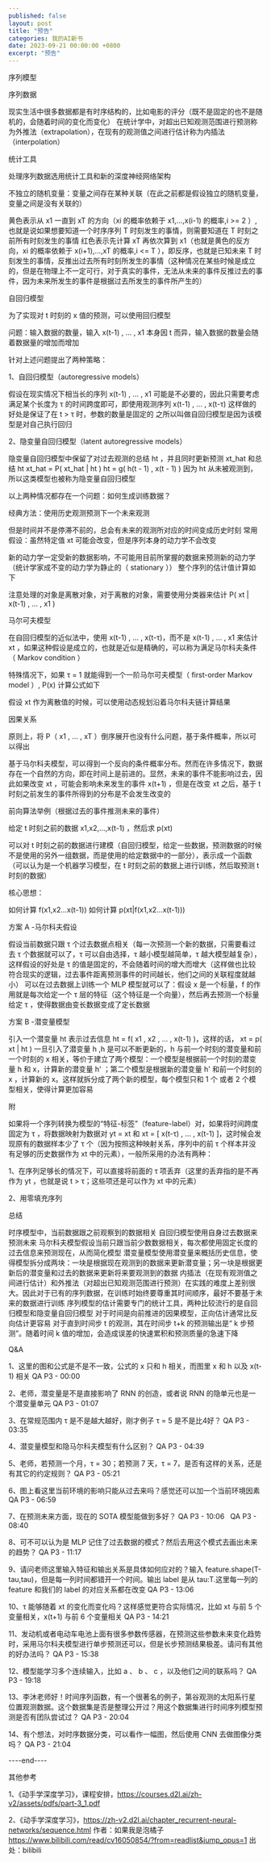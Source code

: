 ```yaml
---
published: false
layout: post
title: "预告"
categories: 我的AI新书
date: 2023-09-21 00:00:00 +0800
excerpt: "预告"
---
```



序列模型



序列数据



现实生活中很多数据都是有时序结构的，比如电影的评分（既不是固定的也不是随机的，会随着时间的变化而变化）
在统计学中，对超出已知观测范围进行预测称为外推法（extrapolation），在现有的观测值之间进行估计称为内插法（interpolation）








统计工具



处理序列数据选用统计工具和新的深度神经网络架构



不独立的随机变量：变量之间存在某种关联（在此之前都是假设独立的随机变量，变量之间是没有关联的）



黄色表示从 x1 一直到 xT 的方向（xi 的概率依赖于 x1,...,x(i-1) 的概率,i >= 2 ）,也就是说如果想要知道一个时序序列 T 时刻发生的事情，则需要知道在 T 时刻之前所有时刻发生的事情
红色表示先计算 xT 再依次算到 x1（也就是黄色的反方向，xi 的概率依赖于 x(i+1),...,xT 的概率,i <= T ），即反序，也就是已知未来 T 时刻发生的事情，反推出过去所有时刻所发生的事情（这种情况在某些时候是成立的，但是在物理上不一定可行，对于真实的事件，无法从未来的事件反推过去的事件，因为未来所发生的事件是根据过去所发生的事件所产生的）




自回归模型



为了实现对 t 时刻的 x 值的预测，可以使用回归模型


问题：输入数据的数量，输入 x(t-1) , ... , x1 本身因 t 而异，输入数据的数量会随着数据量的增加而增加



针对上述问题提出了两种策略：

1、自回归模型（autoregressive models）

假设在现实情况下相当长的序列 x(t-1) , ... , x1 可能是不必要的，因此只需要考虑满足某个长度为 τ 的时间跨度即可，即使用观测序列 x(t-1) , ... , x(t-τ) 
这样做的好处是保证了在 t > τ 时，参数的数量是固定的
之所以叫做自回归模型是因为该模型是对自己执行回归




2、隐变量自回归模型（latent autoregressive models）


隐变量自回归模型中保留了对过去观测的总结 ht ，并且同时更新预测 xt_hat 和总结 ht
xt_hat = P( xt_hat | ht )
ht = g( h(t - 1) , x(t - 1) )
因为 ht 从未被观测到，所以这类模型也被称为隐变量自回归模型




以上两种情况都存在一个问题：如何生成训练数据？

经典方法：使用历史观测预测下一个未来观测

但是时间并不是停滞不前的，总会有未来的观测所对应的时间变成历史时刻
常用假设：虽然特定值 xt 可能会改变，但是序列本身的动力学不会改变

新的动力学一定受新的数据影响，不可能用目前所掌握的数据来预测新的动力学（统计学家成不变的动力学为静止的（ stationary ））
整个序列的估计值计算如下

注意处理的对象是离散对象，对于离散的对象，需要使用分类器来估计 P( xt | x(t-1) , ... , x1 )




马尔可夫模型



在自回归模型的近似法中，使用 x(t-1) , ... , x(t-τ)，而不是 x(t-1) , ... , x1 来估计 xt ，如果这种假设是成立的，也就是近似是精确的，可以称为满足马尔科夫条件（ Markov condition ）



特殊情况下，如果 τ = 1 就能得到一个一阶马尔可夫模型（ first-order Markov model ）, P(x) 计算公式如下




假设 xt 作为离散值的时候，可以使用动态规划沿着马尔科夫链计算结果





因果关系



原则上，将 P（ x1 , ... , xT ）倒序展开也没有什么问题，基于条件概率，所以可以得出


基于马尔科夫模型，可以得到一个反向的条件概率分布。然而在许多情况下，数据存在一个自然的方向，即在时间上是前进的。显然，未来的事件不能影响过去，因此如果改变 xt ，可能会影响未来发生的事件 x(t+1) ，但是在改变 xt 之后，基于 t 时刻之前发生的事件所得到的分布是不会发生改变的









前向算法举例（根据过去的事件推测未来的事件）


给定 t 时刻之前的数据 x1,x2,...,x(t-1) ，然后求 p(xt)

可以对 t 时刻之前的数据进行建模（自回归模型，给定一些数据，预测数据的时候不是使用的另外一组数据，而是使用的给定数据中的一部分），表示成一个函数（可以认为是一个机器学习模型，在 t 时刻之前的数据上进行训练，然后取预测 t 时刻的数据）




核心思想：

如何计算 f(x1,x2...x(t-1))
如何计算 p(xt|f(x1,x2...x(t-1)))




方案 A -马尔科夫假设


假设当前数据只跟 τ 个过去数据点相关（每一次预测一个新的数据，只需要看过去 τ 个数据就可以了，τ 可以自由选择，τ 越小模型越简单，τ 越大模型越复杂），这样假设的好处是 τ 的值是固定的，不会随着时间的增大而增大（这样做也比较符合现实的逻辑，过去事件距离预测事件的时间越长，他们之间的关联程度就越小）
可以在过去数据上训练一个 MLP 模型就可以了：假设 x 是一个标量，f 的作用就是每次给定一个 τ 层的特征（这个特征是一个向量），然后再去预测一个标量
给定 τ ，使得数据由变长数据变成了定长数据


方案 B -潜变量模型


引入一个潜变量 ht 表示过去信息 ht = f( x1 , x2 , ... , x(t-1) )，这样的话， xt = p( xt | ht )
一旦引入了潜变量 h ,h 是可以不断更新的，h 与前一个时刻的潜变量和前一个时刻的 x 相关，等价于建立了两个模型：一个模型是根据前一个时刻的潜变量 h 和 x，计算新的潜变量 h' ；第二个模型是根据新的潜变量 h' 和前一个时刻的 x ，计算新的 x。这样就拆分成了两个新的模型，每个模型只和 1 个 或者 2 个模型相关，使得计算更加容易








附



如果将一个序列转换为模型的“特征-标签”（feature-label）对，如果将时间跨度固定为 τ ，将数据映射为数据对 yt = xt 和 xt = [ x(t-τ) , ... , x(t-1) ]，这时候会发现原有的数据样本少了 τ 个（因为按照这种映射关系，序列中的前 τ 个样本并没有足够的历史数据作为 xt 中的元素），一般所采用的办法有两种：

1、在序列足够长的情况下，可以直接将前面的 τ 项丢弃（这里的丢弃指的是不再作为 yt ，也就是说 t > τ；这些项还是可以作为 xt 中的元素）

2、用零填充序列







总结



时序模型中，当前数据跟之前观察到的数据相关
自回归模型使用自身过去数据来预测未来
马尔科夫模型假设当前只跟当前少数数据相关，每次都使用固定长度的过去信息来预测现在，从而简化模型
潜变量模型使用潜变量来概括历史信息，使得模型拆分成两块：一块是根据现在观测到的数据来更新潜变量；另一块是根据更新后的潜变量和过去的数据来更新将来要观测到的数据
内插法（在现有观测值之间进行估计）和外推法（对超出已知观测范围进行预测）在实践的难度上差别很大。因此对于已有的序列数据，在训练时始终要尊重其时间顺序，最好不要基于未来的数据进行训练
序列模型的估计需要专门的统计工具，两种比较流行的是自回归模型和隐变量自回归模型
对于时间是向前推进的因果模型，正向估计通常比反向估计更容易
对于直到时间步 t 的观测，其在时间步 t+k 的预测输出是“ k 步预测”。随着时间 k 值的增加，会造成误差的快速累积和预测质量的急速下降








Q&A



1、这里的图和公式是不是不一致，公式的 x 只和 h 相关，而图里 x 和 h 以及 x(t-1) 相关﻿
QA P3 - 00:00
﻿


2、老师，潜变量是不是直接影响了 RNN 的创造，或者说 RNN 的隐单元也是一个潜变量单元﻿
QA P3 - 01:07
﻿


3、在常规范围内 τ 是不是越大越好，刚才例子 τ = 5 是不是比4好？﻿
QA P3 - 03:35
﻿


4、潜变量模型和隐马尔科夫模型有什么区别？﻿
QA P3 - 04:39
﻿


5、老师，若预测一个月，τ = 30；若预测 7 天，τ = 7，是否有这样的关系，还是有其它的约定规则？﻿
QA P3 - 05:21
﻿


6、图上看这里当前环境的影响只能从过去来吗？感觉还可以加一个当前环境因素﻿
QA P3 - 06:59
﻿


7、在预测未来方面，现在的 SOTA 模型能做到多好？﻿
QA P3 - 10:06
﻿
﻿
QA P3 - 08:40
﻿

8、可不可以认为是 MLP 记住了过去数据的模式？然后去用这个模式去画出未来的趋势？﻿
QA P3 - 11:17
﻿


9、请问老师这里输入特征和输出关系是具体如何应对的？输入 feature.shape(T-tau,tau)，但是每一列时间都错开一个时间。输出 label 是从 tau:T.这里每一列的 feature 和我们的 label 的对应关系都在改变﻿
QA P3 - 13:06
﻿


10、τ 能够随着 xt 的变化而变化吗？这样感觉更符合实际情况，比如 xt 与前  5 个变量相关，x(t+1) 与前 6 个变量相关﻿
QA P3 - 14:21
﻿


11、发动机或者电动车电池上面有很多参数传感器，在预测这些参数未来变化趋势时，采用马尔科夫模型进行单步预测还可以，但是长步预测结果极差。请问有其他的好办法吗？﻿
QA P3 - 15:38
﻿


12、模型能学习多个连续输入，比如 a 、 b 、 c ，以及他们之间的联系吗？﻿
QA P3 - 19:18
﻿


13、李沐老师好！时间序列函数，有一个很著名的例子，第谷观测的太阳系行星位置观测数据。这个数据集是否是整理公开过？用这个数据集进行时间序列模型预测是否有团队尝试过？﻿
QA P3 - 20:04
﻿


14、有个想法，对时序数据分类，可以看作一幅图，然后使用 CNN 去做图像分类吗？﻿
QA P3 - 21:04
﻿








----end----

其他参考

1、《动手学深度学习》，课程安排，https://courses.d2l.ai/zh-v2/assets/pdfs/part-3_1.pdf

2、《动手学深度学习》，https://zh-v2.d2l.ai/chapter_recurrent-neural-networks/sequence.html 作者：如果我是泡橘子 https://www.bilibili.com/read/cv16050854/?from=readlist&jump_opus=1 出处：bilibili